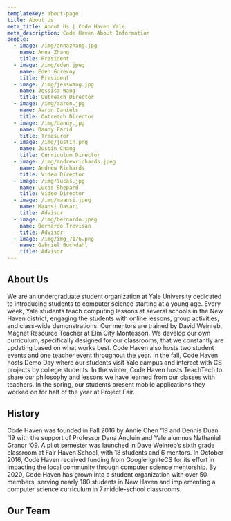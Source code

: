 ```yaml
---
templateKey: about-page
title: About Us
meta_title: About Us | Code Haven Yale
meta_description: Code Haven About Information
people:
  - image: /img/annazhang.jpg
    name: Anna Zhang
    title: President
  - image: /img/eden.jpeg
    name: Eden Gorevoy
    title: President
  - image: /img/jesswang.jpg
    name: Jessica Wang
    title: Outreach Director
  - image: /img/aaron.jpg
    name: Aaron Daniels
    title: Outreach Director
  - image: /img/danny.jpg
    name: Danny Farid
    title: Treasurer
  - image: /img/justin.png
    name: Justin Chang
    title: Curriculum Director
  - image: /img/andrewrichards.jpeg
    name: Andrew Richards
    title: Video Director
  - image: /img/lucas.jpg
    name: Lucas Shepard
    title: Video Director
  - image: /img/maansi.jpeg
    name: Maansi Dasari
    title: Advisor
  - image: /img/bernardo.jpeg
    name: Bernardo Trevisan
    title: Advisor
  - image: /img/img_7176.png
    name: Gabriel Buchdahl
    title: Advisor
---
```

## About Us

We are an undergraduate student organization at Yale University dedicated to introducing students to computer science starting at a young age. Every week, Yale students teach computing lessons at several schools in the New Haven district, engaging the students with online lessons, group activities, and class-wide demonstrations. Our mentors are trained by David Weinreb, Magnet Resource Teacher at Elm City Montessori. We develop our own curriculum, specifically designed for our classrooms, that we constantly are updating based on what works best. Code Haven also hosts two student events and one teacher event throughout the year. In the fall, Code Haven hosts Demo Day where our students visit Yale campus and interact with CS projects by college students. In the winter, Code Haven hosts TeachTech to share our philosophy and lessons we have learned from our classes with teachers. In the spring, our students present mobile applications they worked on for half of the year at Project Fair.

## History

Code Haven was founded in Fall 2016 by Annie Chen ‘19 and Dennis Duan ‘19 with the support of Professor Dana Angluin and Yale alumnus Nathaniel Granor ‘09. A pilot semester was launched in Dave Weinreb’s sixth grade classroom at Fair Haven School, with 18 students and 6 mentors. In October 2016, Code Haven received funding from Google IgniteCS for its effort in impacting the local community through computer science mentorship. By 2020, Code Haven has grown into a student organization with over 50 members, serving nearly 180 students in New Haven and implementing a computer science curriculum in 7 middle-school classrooms.

## Our Team
